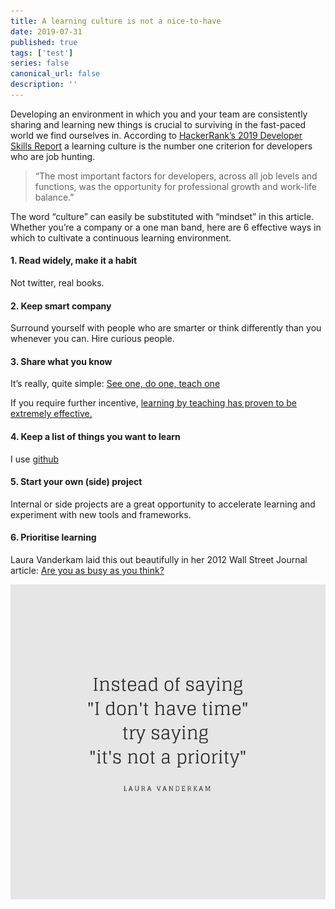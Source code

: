 ```yaml
---
title: A learning culture is not a nice-to-have
date: 2019-07-31
published: true
tags: ['test']
series: false
canonical_url: false
description: ''
---
```


Developing an environment in which you and your team are consistently sharing and learning new things is crucial to surviving in the fast-paced world we find ourselves in. According to [HackerRank’s 2019 Developer Skills Report](http://hr.gs/frmlyn) a learning culture is the number one criterion for developers who are job hunting.

> “The most important factors for developers, across all job levels and functions, was the opportunity for professional growth and work-life balance.”

The word “culture” can easily be substituted with “mindset” in this article. Whether you’re a company or a one man band, here are 6 effective ways in which to cultivate a continuous learning environment.

#### 1. Read widely, make it a habit

Not twitter, real books.

#### 2. Keep smart company

Surround yourself with people who are smarter or think differently than you whenever you can. Hire curious people.

#### 3. Share what you know

It’s really, quite simple: [See one, do one, teach one](https://pjrvs.com/doone/)

If you require further incentive, [learning by teaching has proven to be extremely effective.](https://digest.bps.org.uk/2018/05/04/learning-by-teaching-others-is-extremely-effective-a-new-study-tested-a-key-reason-why/)

#### 4. Keep a list of things you want to learn

I use [github](https://github.com/tinavanschelt/lifelong-learning/)

#### 5. Start your own (side) project

Internal or side projects are a great opportunity to accelerate learning and experiment with new tools and frameworks.

#### 6. Prioritise learning

Laura Vanderkam laid this out beautifully in her 2012 Wall Street Journal article: [Are you as busy as you think?](https://lauravanderkam.com/2012/06/busy-think-2/)

![Laura Vanderkam Quote](./images/priority-laura-vanderkam.jpg)
